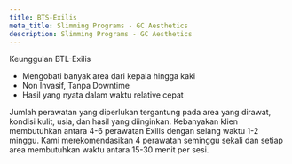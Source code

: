 ```yaml
---
title: BTS-Exilis
meta_title: Slimming Programs - GC Aesthetics
description: Slimming Programs - GC Aesthetics
---
```


Keunggulan BTL-Exilis
- Mengobati banyak area dari kepala hingga kaki
- Non Invasif, Tanpa Downtime
- Hasil yang nyata dalam waktu relative cepat

Jumlah perawatan yang diperlukan tergantung pada area yang dirawat, kondisi kulit, usia, dan hasil yang diinginkan. Kebanyakan klien membutuhkan antara 4-6 perawatan Exilis dengan selang waktu 1-2 minggu. Kami merekomendasikan 4 perawatan seminggu sekali dan setiap area membutuhkan waktu antara 15-30 menit per sesi.